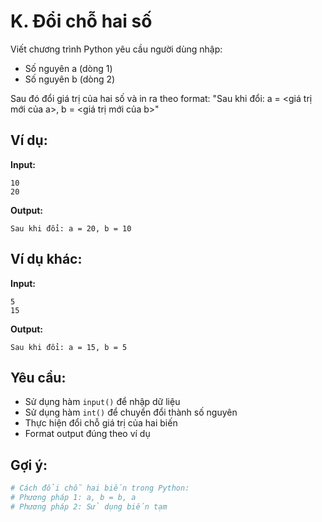 # K. Đổi chỗ hai số

Viết chương trình Python yêu cầu người dùng nhập:
- Số nguyên a (dòng 1)
- Số nguyên b (dòng 2)

Sau đó đổi giá trị của hai số và in ra theo format: "Sau khi đổi: a = <giá trị mới của a>, b = <giá trị mới của b>"

## Ví dụ:

**Input:**
```
10
20
```

**Output:**
```
Sau khi đổi: a = 20, b = 10
```

## Ví dụ khác:

**Input:**
```
5
15
```

**Output:**
```
Sau khi đổi: a = 15, b = 5
```

## Yêu cầu:
- Sử dụng hàm `input()` để nhập dữ liệu
- Sử dụng hàm `int()` để chuyển đổi thành số nguyên
- Thực hiện đổi chỗ giá trị của hai biến
- Format output đúng theo ví dụ

## Gợi ý:
```python
# Cách đổi chỗ hai biến trong Python:
# Phương pháp 1: a, b = b, a
# Phương pháp 2: Sử dụng biến tạm
```
